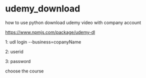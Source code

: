 # udemy_download
how to use python download udemy video with company account


https://www.npmjs.com/package/udemy-dl


1: udl login --business=copanyName

2: userid

3: password

choose the course
